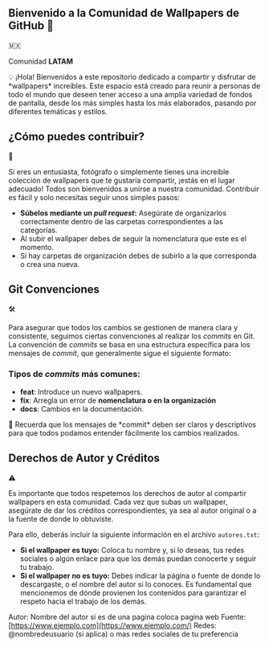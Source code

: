 ## Bienvenido a la Comunidad de Wallpapers de GitHub 🌟

<aside>
🇲🇽

Comunidad **LATAM**

</aside>

<aside>
💡 ¡Hola! Bienvenidos a este repositorio dedicado a compartir y disfrutar de *wallpapers* increíbles. Este espacio está creado para reunir a personas de todo el mundo que deseen tener acceso a una amplia variedad de fondos de pantalla, desde los más simples hasta los más elaborados, pasando por diferentes temáticas y estilos.

</aside>

## ¿Cómo puedes contribuir?

<aside>
📢

Si eres un entusiasta, fotógrafo o simplemente tienes una increíble colección de wallpapers que te gustaría compartir, ¡estás en el lugar adecuado! Todos son bienvenidos a unirse a nuestra comunidad. Contribuir es fácil y solo necesitas seguir unos simples pasos:

</aside>

- **Súbelos mediante un *pull request*:** Asegúrate de organizarlos correctamente dentro de las carpetas correspondientes a las categorías.
- Al subir el wallpaper debes de seguir la nomenclatura que este es el momento.
- Si hay carpetas de organización debes de subirlo a la que corresponda o crea una nueva.

## Git Convenciones

<aside>
🛠

Para asegurar que todos los cambios se gestionen de manera clara y consistente, seguimos ciertas convenciones al realizar los *commits* en Git. La convención de *commits* se basa en una estructura específica para los mensajes de *commit*, que generalmente sigue el siguiente formato:

</aside>

### Tipos de *commits* más comunes:

- **feat**: Introduce un nuevo wallpapers.
- **fix**: Arregla un error de **nomenclatura o en la organización**
- **docs**: Cambios en la documentación.

<aside>
📌 Recuerda que los mensajes de *commit* deben ser claros y descriptivos para que todos podamos entender fácilmente los cambios realizados.

</aside>

## Derechos de Autor y Créditos

<aside>
⚠️

Es importante que todos respetemos los derechos de autor al compartir wallpapers en esta comunidad. Cada vez que subas un wallpaper, asegúrate de dar los créditos correspondientes, ya sea al autor original o a la fuente de donde lo obtuviste.

</aside>

Para ello, deberás incluir la siguiente información en el archivo `autores.txt`:

- **Si el wallpaper es tuyo:** Coloca tu nombre y, si lo deseas, tus redes sociales o algún enlace para que los demás puedan conocerte y seguir tu trabajo.
- **Si el wallpaper no es tuyo:** Debes indicar la página o fuente de donde lo descargaste, o el nombre del autor si lo conoces. Es fundamental que mencionemos de dónde provienen los contenidos para garantizar el respeto hacia el trabajo de los demás.

Autor: Nombre del autor si es de una pagina coloca pagina web
Fuente: [https://www.ejemplo.com](https://www.ejemplo.com/)
Redes: @nombredeusuario (si aplica) o mas redes sociales de tu preferencia
